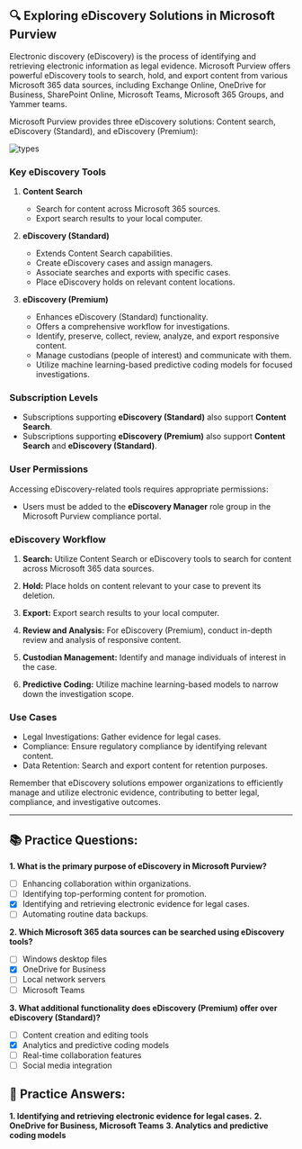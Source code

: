 ## **🔍 Exploring eDiscovery Solutions in Microsoft Purview**

Electronic discovery (eDiscovery) is the process of identifying and retrieving electronic information as legal evidence. Microsoft Purview offers powerful eDiscovery tools to search, hold, and export content from various Microsoft 365 data sources, including Exchange Online, OneDrive for Business, SharePoint Online, Microsoft Teams, Microsoft 365 Groups, and Yammer teams.

Microsoft Purview provides three eDiscovery solutions: Content search, eDiscovery (Standard), and eDiscovery (Premium):

![types](https://learn.microsoft.com/en-us/training/wwl-sci/describe-ediscovery-capabilities-of-microsoft-365/media/m365-ediscovery-solution-expanded.png#lightbox)
### **Key eDiscovery Tools**

1. **Content Search**
   - Search for content across Microsoft 365 sources.
   - Export search results to your local computer.

2. **eDiscovery (Standard)**
   - Extends Content Search capabilities.
   - Create eDiscovery cases and assign managers.
   - Associate searches and exports with specific cases.
   - Place eDiscovery holds on relevant content locations.

3. **eDiscovery (Premium)**
   - Enhances eDiscovery (Standard) functionality.
   - Offers a comprehensive workflow for investigations.
   - Identify, preserve, collect, review, analyze, and export responsive content.
   - Manage custodians (people of interest) and communicate with them.
   - Utilize machine learning-based predictive coding models for focused investigations.

### **Subscription Levels**

- Subscriptions supporting **eDiscovery (Standard)** also support **Content Search**.
- Subscriptions supporting **eDiscovery (Premium)** also support **Content Search** and **eDiscovery (Standard)**.

### **User Permissions**

Accessing eDiscovery-related tools requires appropriate permissions:
- Users must be added to the **eDiscovery Manager** role group in the Microsoft Purview compliance portal.

### **eDiscovery Workflow**

1. **Search:** Utilize Content Search or eDiscovery tools to search for content across Microsoft 365 data sources.

2. **Hold:** Place holds on content relevant to your case to prevent its deletion.

3. **Export:** Export search results to your local computer.

4. **Review and Analysis:** For eDiscovery (Premium), conduct in-depth review and analysis of responsive content.

5. **Custodian Management:** Identify and manage individuals of interest in the case.

6. **Predictive Coding:** Utilize machine learning-based models to narrow down the investigation scope.

### **Use Cases**

- Legal Investigations: Gather evidence for legal cases.
- Compliance: Ensure regulatory compliance by identifying relevant content.
- Data Retention: Search and export content for retention purposes.

Remember that eDiscovery solutions empower organizations to efficiently manage and utilize electronic evidence, contributing to better legal, compliance, and investigative outcomes.

---

## **📚 Practice Questions:**

**1. What is the primary purpose of eDiscovery in Microsoft Purview?**
   - [ ] Enhancing collaboration within organizations.
   - [ ] Identifying top-performing content for promotion.
   - [x] Identifying and retrieving electronic evidence for legal cases.
   - [ ] Automating routine data backups.

**2. Which Microsoft 365 data sources can be searched using eDiscovery tools?**
   - [ ] Windows desktop files
   - [x] OneDrive for Business
   - [ ] Local network servers
   - [ ] Microsoft Teams

**3. What additional functionality does eDiscovery (Premium) offer over eDiscovery (Standard)?**
   - [ ] Content creation and editing tools
   - [x] Analytics and predictive coding models
   - [ ] Real-time collaboration features
   - [ ] Social media integration

## **🔑 Practice Answers:**

**1. Identifying and retrieving electronic evidence for legal cases.**
**2. OneDrive for Business, Microsoft Teams**
**3. Analytics and predictive coding models**